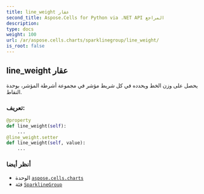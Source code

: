 ```yaml
---
title: line_weight عقار
second_title: Aspose.Cells for Python via .NET API المراجع
description:
type: docs
weight: 100
url: /ar/aspose.cells.charts/sparklinegroup/line_weight/
is_root: false
---
```

##  line_weight عقار

يحصل على وزن الخط ويحدده في كل شريط مؤشر في مجموعة أشرطة المؤشر، بوحدة النقاط.
###  تعريف:
```python
@property
def line_weight(self):
    ...
@line_weight.setter
def line_weight(self, value):
    ...
```

###  أنظر أيضا
* الوحدة [`aspose.cells.charts`](../../)
* فئة [`SparklineGroup`](/cells/python-net/ar/aspose.cells.charts/sparklinegroup)
